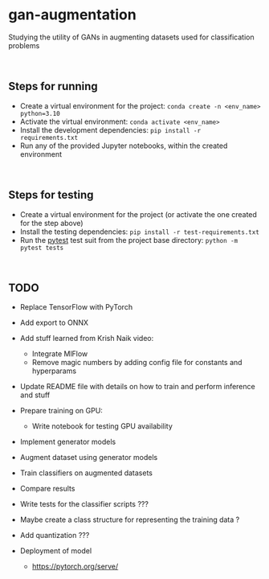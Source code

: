 # gan-augmentation
Studying the utility of GANs in augmenting datasets used for classification problems

<br>

## Steps for running
- Create a virtual environment for the project: `conda create -n <env_name> python=3.10`
- Activate the virtual environment: `conda activate <env_name>`
- Install the development dependencies: `pip install -r requirements.txt`
- Run any of the provided Jupyter notebooks, within the created environment

<br>

## Steps for testing
- Create a virtual environment for the project (or activate the one created for the step above)
- Install the testing dependencies: `pip install -r test-requirements.txt`
- Run the [pytest](https://docs.pytest.org/en/8.1.x/) test suit from the project base directory: `python -m pytest tests`

<br>

## TODO
- Replace TensorFlow with PyTorch
- Add export to ONNX
- Add stuff learned from Krish Naik video:
    - Integrate MlFlow
    - Remove magic numbers by adding config file for constants and hyperparams
- Update README file with details on how to train and perform inference and stuff
- Prepare training on GPU:
    - Write notebook for testing GPU availability
- Implement generator models
- Augment dataset using generator models
- Train classifiers on augmented datasets
- Compare results

- Write tests for the classifier scripts ???
- Maybe create a class structure for representing the training data ?
- Add quantization ???
- Deployment of model
    - https://pytorch.org/serve/